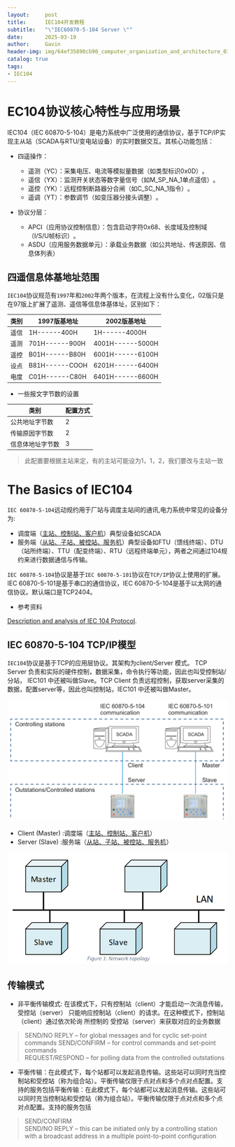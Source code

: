 ```yaml
---
layout:     post
title:      IEC104开发教程
subtitle:   "\"IEC60870-5-104 Server \""
date:       2025-03-19
author:     Gavin
header-img: img/64ef35890cb90_computer_organization_and_architecture_01.png
catalog: true
tags:
- IEC104
---
```


# EC104协议核心特性与应用场景
 IEC104（IEC 60870-5-104）是电力系统中广泛使用的通信协议，基于TCP/IP实现主从站（SCADA与RTU/变电站设备）的实时数据交互‌。其核心功能包括：

- 四遥操作‌：
    - 遥测‌（YC）：采集电压、电流等模拟量数据（如类型标识0x0D）‌。
    - 遥信‌（YX）：监测开关状态等数字量信号（如M_SP_NA_1单点遥信）‌。
    - 遥控‌（YK）：远程控制断路器分合闸（如C_SC_NA_1指令）‌。
    - 遥调‌（YT）：参数调节（如变压器分接头调整）‌。

- 协议分层‌：
    - APCI‌（应用协议控制信息）：包含启动字符0x68、长度域及控制域（I/S/U帧标识）‌。
    - ASDU‌（应用服务数据单元）：承载业务数据（如公共地址、传送原因、信息体列表）‌

## 四遥信息体基地址范围

`IEC104`协议规范有`1997`年和`2002`年两个版本，在流程上没有什么变化，02版只是在97版上扩展了遥测、遥信等信息体基体址，区别如下：

|类别 | 1997版基地址 |2002版基地址 |
|---|---|---|
|遥信 | 1H------400H|1H------4000H |
|遥测 |701H------900H|4001H------5000H|
|遥控|B01H------B80H|6001H------6100H|
|设点|B81H------COOH|6201H------6400H|
|电度|C01H------C80H|6401H------6600H|

- 一些报文字节数的设置

|类别|配置方式| 
|---|---|
|公共地址字节数|2|
|传输原因字节数|2|
信息体地址字节数|3|

> 此配置要根据主站来定，有的主站可能设为1，1，2，我们要改与主站一致

# The Basics of IEC104 
`IEC 60870-5-104`远动规约用于厂站与调度主站间的通讯,电力系统中常见的设备分为:

- 调度端（<ins>主站、控制站、客户机</ins>）典型设备如SCADA
- 服务端（<ins>从站、子站、被控站、服务机</ins>）典型设备如FTU（馈线终端）、DTU（站所终端）、TTU（配变终端）、RTU（远程终端单元），两者之间通过104规约来进行数据通信与传输。

`IEC 60870-5-104`协议是基于`IEC 60870-5-101`协议在`TCP/IP`协议上使用的扩展。IEC 60870-5-101是基于串口的通信协议，IEC 60870-5-104是基于以太网的通信协议。默认端口是TCP2404。
- 参考资料

[Description and analysis of IEC 104 Protocol](https://www.fit.vut.cz/research/publication-file/c168651/279813/TR-IEC104.pdf).

## IEC 60870-5-104 TCP/IP模型
`IEC104`协议是基于TCP的应用层协议。其架构为client/Server 模式。 TCP Server 负责和实际的硬件控制，数据采集，命令执行等功能，因此也叫受控制站/分站， IEC101 中还被叫做Slave。TCP Client 负责远程控制，获取server采集的数据，配置server等，因此也叫控制站，IEC101 中还被叫做Master。

![mode](/img/iec104-101mode.png)

- Client (Master) :调度端（<ins>主站、控制站、客户机</ins>）
- Server (Slave)  :服务端（<ins>从站、子站、被控站、服务机</ins>）

![mode](/img/image.png)

## 传输模式
- 非平衡传输模式: 在该模式下，只有控制站（client）才能启动一次消息传输，受控站（server） 只能响应控制站（client）的请求。在这种模式下，控制站（client）通过依次轮询 所控制的 受控站（server）来获取对应的业务数据
>  SEND/NO REPLY – for global messages and for cyclic set-point commands
SEND/CONFIRM – for control commands and set-point commands  
REQUEST/RESPOND – for polling data from the controlled outstations

- 平衡传输：在此模式下，每个站都可以发起消息传输。这些站可以同时充当控制站和受控站（称为组合站）。平衡传输仅限于点对点和多个点对点配置。支持的服务包括平衡传输：在此模式下，每个站都可以发起消息传输。这些站可以同时充当控制站和受控站（称为组合站）。平衡传输仅限于点对点和多个点对点配置。支持的服务包括
> SEND/CONFIRM  
SEND/NO REPLY – this can be initiated only by a controlling station with a broadcast address in a multiple point-to-point configuration